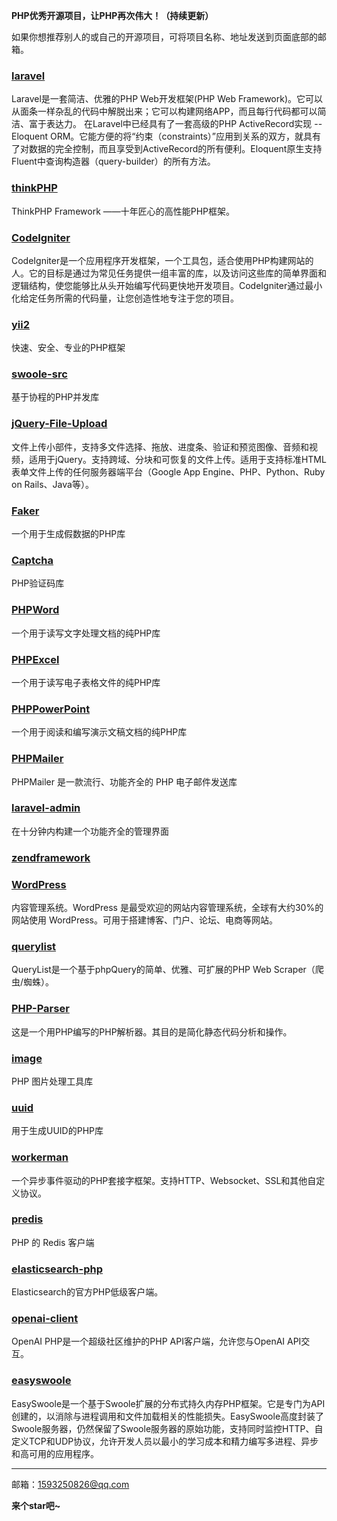 **PHP优秀开源项目，让PHP再次伟大！（持续更新）**

如果你想推荐别人的或自己的开源项目，可将项目名称、地址发送到页面底部的邮箱。

### [laravel](https://github.com/laravel/laravel)

Laravel是一套简洁、优雅的PHP Web开发框架(PHP Web Framework)。它可以从面条一样杂乱的代码中解脱出来；它可以构建网络APP，而且每行代码都可以简洁、富于表达力。
在Laravel中已经具有了一套高级的PHP ActiveRecord实现 -- Eloquent ORM。它能方便的将“约束（constraints）”应用到关系的双方，就具有了对数据的完全控制，而且享受到ActiveRecord的所有便利。Eloquent原生支持Fluent中查询构造器（query-builder）的所有方法。

### [thinkPHP](https://github.com/top-think/think)

ThinkPHP Framework ——十年匠心的高性能PHP框架。

### [CodeIgniter](https://github.com/bcit-ci/CodeIgniter)

CodeIgniter是一个应用程序开发框架，一个工具包，适合使用PHP构建网站的人。它的目标是通过为常见任务提供一组丰富的库，以及访问这些库的简单界面和逻辑结构，使您能够比从头开始编写代码更快地开发项目。CodeIgniter通过最小化给定任务所需的代码量，让您创造性地专注于您的项目。

### [yii2](https://github.com/yiisoft/yii2)

快速、安全、专业的PHP框架

### [swoole-src](https://github.com/swoole/swoole-src)

基于协程的PHP并发库

### [jQuery-File-Upload](https://github.com/blueimp/jQuery-File-Upload)

文件上传小部件，支持多文件选择、拖放、进度条、验证和预览图像、音频和视频，适用于jQuery。支持跨域、分块和可恢复的文件上传。适用于支持标准HTML表单文件上传的任何服务器端平台（Google App Engine、PHP、Python、Ruby on Rails、Java等）。

### [Faker](https://github.com/fzaninotto/Faker)

一个用于生成假数据的PHP库

### [Captcha](https://github.com/Gregwar/Captcha)

PHP验证码库

### **[PHPWord](https://github.com/PHPOffice/PHPWord)**

一个用于读写文字处理文档的纯PHP库

### [PHPExcel](https://github.com/PHPOffice/PhpSpreadsheet)

一个用于读写电子表格文件的纯PHP库

### [PHPPowerPoint](https://github.com/PHPOffice/PHPPresentation)

一个用于阅读和编写演示文稿文档的纯PHP库

### [PHPMailer](https://github.com/PHPMailer/PHPMailer)

PHPMailer 是一款流行、功能齐全的 PHP 电子邮件发送库

### [laravel-admin](https://github.com/z-song/laravel-admin)

在十分钟内构建一个功能齐全的管理界面

### [zendframework](https://github.com/zendframework/zendframework)

### [WordPress](https://github.com/WordPress/WordPress)

内容管理系统。WordPress 是最受欢迎的网站内容管理系统，全球有大约30%的网站使用 WordPress。可用于搭建博客、门户、论坛、电商等网站。

### [querylist](https://github.com/jae-jae/querylist)

QueryList是一个基于phpQuery的简单、优雅、可扩展的PHP Web Scraper（爬虫/蜘蛛）。

### [PHP-Parser](https://github.com/nikic/PHP-Parser)

这是一个用PHP编写的PHP解析器。其目的是简化静态代码分析和操作。

### [image](https://github.com/Intervention/image)

PHP 图片处理工具库

### [uuid](https://github.com/ramsey/uuid)

用于生成UUID的PHP库

### [workerman](https://github.com/walkor/workerman)

一个异步事件驱动的PHP套接字框架。支持HTTP、Websocket、SSL和其他自定义协议。

### [predis](https://github.com/predis/predis)

PHP 的 Redis 客户端

### [elasticsearch-php](https://github.com/elastic/elasticsearch-php)

Elasticsearch的官方PHP低级客户端。

### [openai-client](https://github.com/openai-php/client)

OpenAI PHP是一个超级社区维护的PHP API客户端，允许您与OpenAI API交互。

### [easyswoole](https://github.com/easy-swoole/easyswoole)

EasySwoole是一个基于Swoole扩展的分布式持久内存PHP框架。它是专门为API创建的，以消除与进程调用和文件加载相关的性能损失。EasySwoole高度封装了Swoole服务器，仍然保留了Swoole服务器的原始功能，支持同时监控HTTP、自定义TCP和UDP协议，允许开发人员以最小的学习成本和精力编写多进程、异步和高可用的应用程序。

------

邮箱：1593250826@qq.com

**来个star吧~**



